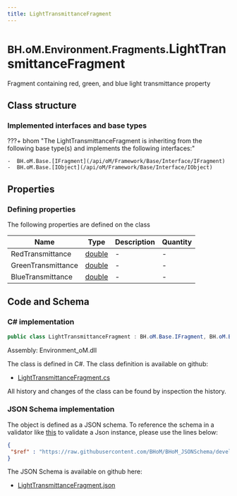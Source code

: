 ```yaml
---
title: LightTransmittanceFragment
---
```


# <small>BH.oM.Environment.Fragments.</small>**LightTransmittanceFragment**

Fragment containing red, green, and blue light transmittance property

## Class structure

### Implemented interfaces and base types

???+ bhom "The LightTransmittanceFragment is inheriting from the following base type(s) and implements the following interfaces:"

    -  BH.oM.Base.[IFragment](/api/oM/Framework/Base/Interface/IFragment)
    -  BH.oM.Base.[IObject](/api/oM/Framework/Base/Interface/IObject)


## Properties



### Defining properties

The following properties are defined on the class

| Name             | Type             | Description      | Quantity         |
|------------------|------------------|------------------|------------------|
| RedTransmittance | [double](https://learn.microsoft.com/en-us/dotnet/api/System.Double?view=netstandard-2.0) | - | - |
| GreenTransmittance | [double](https://learn.microsoft.com/en-us/dotnet/api/System.Double?view=netstandard-2.0) | - | - |
| BlueTransmittance | [double](https://learn.microsoft.com/en-us/dotnet/api/System.Double?view=netstandard-2.0) | - | - |


## Code and Schema

### C# implementation

``` C# title="C#"
public class LightTransmittanceFragment : BH.oM.Base.IFragment, BH.oM.Base.IObject
```

Assembly: Environment_oM.dll

The class is defined in C#. The class definition is available on github:

- [LightTransmittanceFragment.cs](https://github.com/BHoM/BHoM/blob/develop/Environment_oM/Fragments\LightTransmittanceFragment.cs)

All history and changes of the class can be found by inspection the history.
### JSON Schema implementation

The object is defined as a JSON schema. To reference the schema in a validator like [this](https://www.jsonschemavalidator.net/) to validate a Json instance, please use the lines below:

``` json title="JSON Schema"
{
 "$ref" : "https://raw.githubusercontent.com/BHoM/BHoM_JSONSchema/develop/Environment_oM/Fragments/LightTransmittanceFragment.json"
}
```

The JSON Schema is available on github here:

- [LightTransmittanceFragment.json](https://github.com/BHoM/BHoM_JSONSchema/blob/develop/Environment_oM/Fragments/LightTransmittanceFragment.json)
